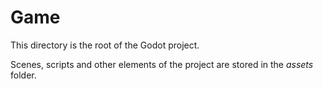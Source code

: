 # Game

This directory is the root of the Godot project.

Scenes, scripts and other elements of the project are stored in the *assets* folder.
